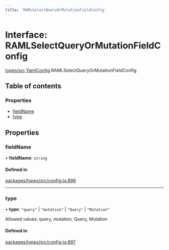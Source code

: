 ```yaml
---
title: 'RAMLSelectQueryOrMutationFieldConfig'
---
```


# Interface: RAMLSelectQueryOrMutationFieldConfig

[types/src](../modules/types_src).[YamlConfig](../modules/types_src.YamlConfig).RAMLSelectQueryOrMutationFieldConfig

## Table of contents

### Properties

- [fieldName](types_src.YamlConfig.RAMLSelectQueryOrMutationFieldConfig#fieldname)
- [type](types_src.YamlConfig.RAMLSelectQueryOrMutationFieldConfig#type)

## Properties

### fieldName

• **fieldName**: `string`

#### Defined in

[packages/types/src/config.ts:898](https://github.com/Urigo/graphql-mesh/blob/master/packages/types/src/config.ts#L898)

___

### type

• **type**: ``"query"`` | ``"mutation"`` | ``"Query"`` | ``"Mutation"``

Allowed values: query, mutation, Query, Mutation

#### Defined in

[packages/types/src/config.ts:897](https://github.com/Urigo/graphql-mesh/blob/master/packages/types/src/config.ts#L897)
